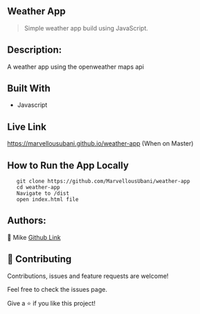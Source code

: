 ## Weather App
> Simple weather app build using JavaScript.

## Description:
A weather app using the openweather maps api

## Built With

- Javascript

## Live Link
https://marvellousubani.github.io/weather-app (When on Master)

## How to Run the App Locally
```
   git clone https://github.com/MarvellousUbani/weather-app
   cd weather-app
   Navigate to /dist 
   open index.html file

```


## Authors:
👤 Mike
[Github  Link](https://github.com/MarvellousUbani)

## 🤝 Contributing
Contributions, issues and feature requests are welcome!

Feel free to check the issues page.


Give a ⭐️ if you like this project!